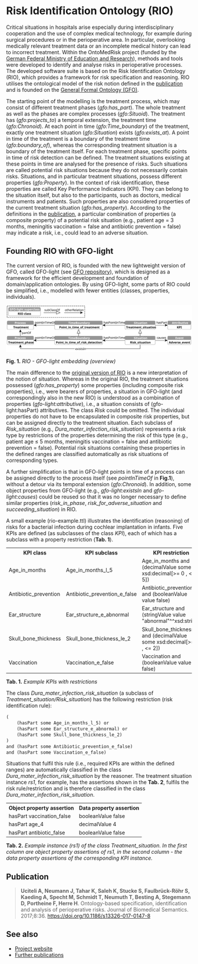 # Risk Identification Ontology (RIO)

Critical situations in hospitals arise especially during interdisciplinary cooperation and the use of complex medical technology, for example during surgical procedures or in the perioperative area. In particular, overlooking medically relevant treatment data or an incomplete medical history can lead to incorrect treatment. Within the OntoMedRisk project (funded by the [German Federal Ministry of Education and Research](https://www.bmbf.de)), methods and tools were developed to identify and analyse risks in perioperative processes. The developed software suite is based on the Risk Identification Ontology (RIO), which provides a framework for risk specification and reasoning. RIO utilises the ontological model of the risk notion defined in the [publication](#publication) and is founded on the [General Formal Ontology (GFO)](https://github.com/Onto-Med/GFO).

The starting point of the modelling is the treatment process, which may consist of different treatment phases (*gfo:has_part*). The whole treatment as well as the phases are complex processes (*gfo:Situoid*). The treatment has (*gfo:projects_to*) a temporal extension, the treatment time (*gfo:Chronoid*). At each point in time (*gfo:Time_boundary*) of the treatment, exactly one treatment situation (*gfo:Situation*) exists (*gfo:exists_at*). A point in time of the treatment is a boundary of the treatment time (*gfo:boundary_of*), whereas the corresponding treatment situation is a boundary of the treatment itself. For each treatment phase, specific points in time of risk detection can be defined. The treatment situations existing at these points in time are analysed for the presence of risks. Such situations are called potential risk situations because they do not necessarily contain risks. Situations, and in particular treatment situations, possess different properties (*gfo:Property*). In the context of risk identification, these properties are called Key Performance Indicators (KPI). They can belong to the situation itself, but also to the participants, such as doctors, medical instruments and patients. Such properties are also considered properties of the current treatment situation (*gfo:has_property*). According to the definitions in the [publication](#publication), a particular combination of properties (a composite property) of a potential risk situation (e.g., patient age = 3 months, meningitis vaccination = false and antibiotic prevention = false) may indicate a risk, i.e., could lead to an adverse situation.

## Founding RIO with GFO-light

The current version of RIO, is founded with the new lightweight version of GFO, called GFO-light (see [GFO repository](https://github.com/Onto-Med/GFO)), which is designed as a framework for the efficient development and foundation of domain/application ontologies. By using GFO-light, some parts of RIO could be simplified, i.e., modelled with fewer entities (classes, properties, individuals).

![RIO overview](images/rio.svg)

**Fig. 1.** *RIO - GFO-light embedding (overview)*

The main difference to the [original version of RIO](https://github.com/Onto-Med/RIO/releases/tag/2017-07-24) is a new interpretation of the notion of situation. Whereas in the original RIO, the treatment situations possessed (*gfo:has_property*) some properties (including composite risk properties), i.e., were bearers of properties, a situation in GFO-light (and correspondingly also in the new RIO) is understood as a combination of properties (*gfo-light:attributive*), i.e., a situation consists of (gfo-light:hasPart) attributives. The class *Risk* could be omitted. The individual properties do not have to be encapsulated in composite risk properties, but can be assigned directly to the treatment situation. Each subclass of *Risk_situation* (e.g., *Dura_mater_infection_risk_situation*) represents a risk type by restrictions of the properties determining the risk of this type (e.g., patient age ≤ 5 months, meningitis vaccination = false and antibiotic prevention = false). Potential risk situations containing these properties in the defined ranges are classified automatically as risk situations of corresponding types.

A further simplification is that in GFO-light points in time of a process can be assigned directly to the process itself (see *pointInTimeOf* in **Fig.1**), without a detour via its temporal extension (*gfo:Chronoid*). In addition, some object properties from GFO-light (e.g., *gfo-light:existsIn* and *gfo-light:causes*) could be reused so that it was no longer necessary to define similar properties (*risk_in_phase*, *risk_for_adverse_situation* and *succeeding_situation*) in RIO.

A small example (rio-example.ttl) illustrates the identification (reasoning) of risks for a bacterial infection during cochlear implantation in infants. Five KPIs are defined (as subclasses of the class *KPI*), each of which has a subclass with a property restriction (**Tab. 1**). 

<table>
    <tr><th>KPI class</th><th>KPI subclass</th><th>KPI restriction</th></tr>
    <tr><td>Age_in_months</td><td>Age_in_months_l_5</td><td>Age_in_months and (decimalValue some xsd:decimal[>= 0 , < 5])</td></tr>
    <tr><td>Antibiotic_prevention</td><td>Antibiotic_prevention_e_false</td><td>Antibiotic_prevention and (booleanValue value false)</td></tr>
    <tr><td>Ear_structure</td><td>Ear_structure_e_abnormal</td><td>Ear_structure and (stringValue value "abnormal"^^xsd:string)</td></tr>
    <tr><td>Skull_bone_thickness</td><td>Skull_bone_thickness_le_2</td><td>Skull_bone_thickness and (decimalValue some xsd:decimal[>= 0 , <= 2])</td></tr>
    <tr><td>Vaccination</td><td>Vaccination_e_false</td><td>Vaccination and (booleanValue value false)</td></tr>
</table>

**Tab. 1.** *Example KPIs with restrictions*

The class *Dura_mater_infection_risk_situation* (a subclass of *Treatment_situation/Risk_situation*) has the following restriction (risk identification rule):

    (
        (hasPart some Age_in_months_l_5) or 
        (hasPart some Ear_structure_e_abnormal) or 
        (hasPart some Skull_bone_thickness_le_2)
    )
    and (hasPart some Antibiotic_prevention_e_false)
    and (hasPart some Vaccination_e_false)


Situations that fulfil this rule (i.e., required KPIs are within the defined ranges) are automatically classified in the class *Dura_mater_infection_risk_situation* by the reasoner. The treatment situation instance *rs1*, for example, has the assertions shown in the **Tab. 2**, fulfils the risk rule/restriction and is therefore classified in the class *Dura_mater_infection_risk_situation*.

<table>
    <tr><th>Object property assertion</th><th>Data property assertion</th></tr>
    <tr><td>hasPart vaccination_false</td><td>booleanValue false</td></tr>
    <tr><td>hasPart age_4</td><td>decimalValue 4</td></tr>
    <tr><td>hasPart antibiotic_false</td><td>booleanValue false</td></tr>
</table>

**Tab. 2.** *Example instance (rs1) of the class Treatment_situation. In the first column are object property assertions of rs1, in the second column - the data property assertions of the corresponding KPI instance.*


## Publication

> **Uciteli A, Neumann J, Tahar K, Saleh K, Stucke S, Faulbrück-Röhr S, Kaeding A, Specht M, Schmidt T, Neumuth T, Besting A, Stegemann D, Portheine F, Herre H**. Ontology-based specification, identification and analysis of perioperative risks. Journal of Biomedical Semantics. 2017;8:36. https://doi.org/10.1186/s13326-017-0147-8

## See also

* [Project website](http://www.ontomedrisk.de/)
* [Further publications](https://www.uniklinikum-jena.de/gbit/Aufbauorganisation/Anwendungsforschung+/OntoMedRisk.pdf?rewrite_engine=id&no301=1)
